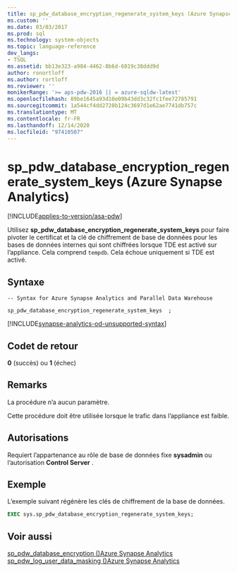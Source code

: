 ```yaml
---
title: sp_pdw_database_encryption_regenerate_system_keys (Azure Synapse Analytics) | Microsoft Docs
ms.custom: ''
ms.date: 03/03/2017
ms.prod: sql
ms.technology: system-objects
ms.topic: language-reference
dev_langs:
- TSQL
ms.assetid: bb13e323-a984-4462-8b6d-6019c38ddd9d
author: ronortloff
ms.author: rortloff
ms.reviewer: ''
monikerRange: '>= aps-pdw-2016 || = azure-sqldw-latest'
ms.openlocfilehash: 89be1645a93d10e09b43dd3c32fc1fee72785791
ms.sourcegitcommit: 1a544cf4dd2720b124c3697d1e62ae7741db757c
ms.translationtype: MT
ms.contentlocale: fr-FR
ms.lasthandoff: 12/14/2020
ms.locfileid: "97410507"
---
```

# <a name="sp_pdw_database_encryption_regenerate_system_keys-azure-synapse-analytics"></a>sp_pdw_database_encryption_regenerate_system_keys (Azure Synapse Analytics)

[!INCLUDE[applies-to-version/asa-pdw](../../includes/applies-to-version/asa-pdw.md)]

  Utilisez **sp_pdw_database_encryption_regenerate_system_keys** pour faire pivoter le certificat et la clé de chiffrement de base de données pour les bases de données internes qui sont chiffrées lorsque TDE est activé sur l’appliance. Cela comprend `tempdb`. Cela échoue uniquement si TDE est activé.  
  
## <a name="syntax"></a>Syntaxe  
  
```syntaxsql  
-- Syntax for Azure Synapse Analytics and Parallel Data Warehouse  
  
sp_pdw_database_encryption_regenerate_system_keys  ;  
```  

[!INCLUDE[synapse-analytics-od-unsupported-syntax](../../includes/synapse-analytics-od-unsupported-syntax.md)]

## <a name="return-code-values"></a>Codet de retour  
 **0** (succès) ou **1** (échec)  
  
## <a name="remarks"></a>Remarks  
 La procédure n’a aucun paramètre.  
  
 Cette procédure doit être utilisée lorsque le trafic dans l’appliance est faible.  
  
## <a name="permissions"></a>Autorisations  
 Requiert l’appartenance au rôle de base de données fixe **sysadmin** ou l’autorisation **Control Server** .  
  
## <a name="example"></a>Exemple  
 L’exemple suivant régénère les clés de chiffrement de la base de données.  
  
```sql  
EXEC sys.sp_pdw_database_encryption_regenerate_system_keys;  
```  
  
## <a name="see-also"></a>Voir aussi  
 [sp_pdw_database_encryption &#40;&#41;Azure Synapse Analytics ](../../relational-databases/system-stored-procedures/sp-pdw-database-encryption-sql-data-warehouse.md)   
 [sp_pdw_log_user_data_masking &#40;&#41;Azure Synapse Analytics ](../../relational-databases/system-stored-procedures/sp-pdw-log-user-data-masking-sql-data-warehouse.md)  
  
